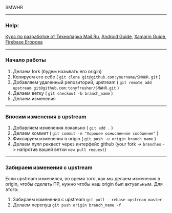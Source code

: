 SMWHR
***

### Help: 

[Курс по разработке от Технопарка Mail.Ru](youtube.com/playlist?list=PLrCZzMib1e9qLzDXvYnpnJdUsGr3t7fSu), [Android Guide](developer.android.com), [Xamarin Guide](developer.xamarin.com), [Firebase Егорова](github.com/xoposhiy/firebase-course)

---
### Начало работы

1. Делаем fork (будем называть его origin)
2. Копируем его себе ( `git clone git@github.com:yourname/SMWHR.git` )
3. Добавляем удаленный репозиторий, upstream ( `git remote add upstream git@github.com:tonyfresher/SMWHR.git` )
4. Делаем ветку ( `git checkout -b branch_name` )
5. Делаем изменения
---
### Вносим изменения в upstream

1. Добавляем изменения локально ( `git add .` )
2. Делаем коммит ( `git commit -m "Хорошее осмысленное сообщение"` )
3. Фиксируем изменения в origin ( `git push -u origin branch_name` )
4. Делаем пулл реквест через интерфейс github (your fork -> `branches` -> напротив вашей ветки `new pull request`)
---
### Забираем изменения с upstream

Если upstream изменился, во время того, как мы делаем изменения в origin, чтобы сделать ПР, нужно чтобы наш origin был актуальным. Для этого:

1. Забираем изменения с upstream `git pull --rebase upstream master`
2. Делаем перепуш `git push origin branch_name -f`
